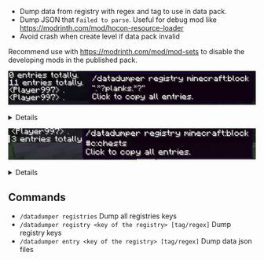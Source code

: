 - Dump data from registry with regex and tag to use in data pack.
- Dump JSON that `Failed to parse`. Useful for debug mod like https://modrinth.com/mod/hocon-resource-loader
- Avoid crash when create level if data pack invalid

Recommend use with https://modrinth.com/mod/mod-sets to disable the developing mods in the published pack.

![img.png](https://github.com/SettingDust/DataDumper/blob/main/img.png?raw=true)
<details>
minecraft:oak_planks<br>
minecraft:spruce_planks<br>
minecraft:birch_planks<br>
minecraft:jungle_planks<br>
minecraft:acacia_planks<br>
minecraft:cherry_planks<br>
minecraft:dark_oak_planks<br>
minecraft:mangrove_planks<br>
minecraft:bamboo_planks<br>
minecraft:crimson_planks<br>
minecraft:warped_planks
</details>

![img_1.png](https://github.com/SettingDust/DataDumper/blob/main/img_1.png?raw=true)
<details>
minecraft:chest<br>
minecraft:ender_chest<br>
minecraft:trapped_chest
</details>

## Commands

- `/datadumper registries` Dump all registries keys
- `/datadumper registry <key of the registry> [tag/regex]` Dump registry keys
- `/datadumper entry <key of the registry> [tag/regex]` Dump data json files
